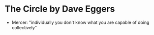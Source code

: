 
# The Circle by Dave Eggers

* Mercer: "individually you don't know what you are capable of doing collectively”




